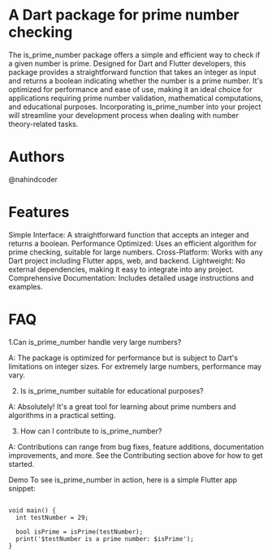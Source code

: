 # A Dart package for prime number checking

The is_prime_number package offers a simple and efficient way to check if a given number is prime. Designed for Dart and Flutter developers, this package provides a straightforward function that takes an integer as input and returns a boolean indicating whether the number is a prime number. It's optimized for performance and ease of use, making it an ideal choice for applications requiring prime number validation, mathematical computations, and educational purposes. Incorporating is_prime_number into your project will streamline your development process when dealing with number theory-related tasks.

# Authors
@nahindcoder

# Features
Simple Interface: A straightforward function that accepts an integer and returns a boolean.
Performance Optimized: Uses an efficient algorithm for prime checking, suitable for large numbers.
Cross-Platform: Works with any Dart project including Flutter apps, web, and backend.
Lightweight: No external dependencies, making it easy to integrate into any project.
Comprehensive Documentation: Includes detailed usage instructions and examples.

# FAQ

1.Can is_prime_number handle very large numbers?

A: The package is optimized for performance but is subject to Dart's limitations on integer sizes. For extremely large numbers, performance may vary.

2. Is is_prime_number suitable for educational purposes?

A: Absolutely! It's a great tool for learning about prime numbers and algorithms in a practical setting.

3. How can I contribute to is_prime_number?

A: Contributions can range from bug fixes, feature additions, documentation improvements, and more. See the Contributing section above for how to get started.

Demo
To see is_prime_number in action, here is a simple Flutter app snippet:

```

void main() {
  int testNumber = 29;
  
  bool isPrime = isPrime(testNumber);
  print('$testNumber is a prime number: $isPrime');
}
```
